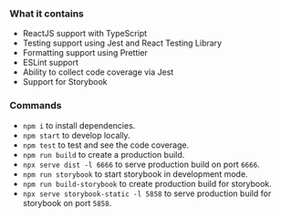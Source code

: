 ### What it contains
- ReactJS support with TypeScript
- Testing support using Jest and React Testing Library
- Formatting support using Prettier
- ESLint support
- Ability to collect code coverage via Jest
- Support for Storybook

### Commands
- `npm i` to install dependencies.
- `npm start` to develop locally.
- `npm test` to test and see the code coverage.
- `npm run build` to create a production build.
- `npx serve dist -l 6666` to serve production build on port `6666`.
- `npm run storybook` to start storybook in development mode.
- `npm run build-storybook` to create production build for storybook.
- `npx serve storybook-static -l 5858` to serve production build for storybook on port `5858`.